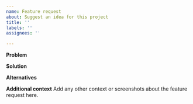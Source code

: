 ```yaml
---
name: Feature request
about: Suggest an idea for this project
title: ''
labels: ''
assignees: ''

---
```


**Problem**


**Solution**


**Alternatives**


**Additional context**
Add any other context or screenshots about the feature request here.

